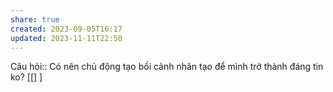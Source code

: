 ```yaml
---
share: true
created: 2023-09-05T16:17
updated: 2023-11-11T22:50
---
```

Câu hỏi:: Có nên chủ động tạo bối cảnh nhân tạo để mình trở thành đáng tin ko?
[[] ] 